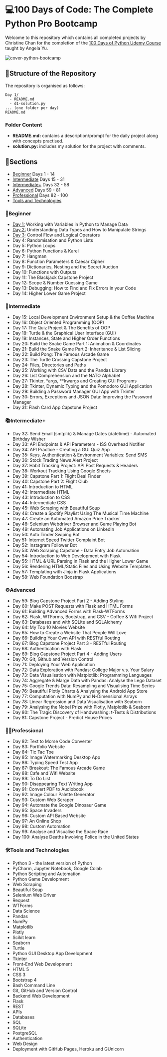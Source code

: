 # 💻100 Days of Code: The Complete Python Pro Bootcamp
Welcome to this repository which contains all completed projects by Christine Chan for the completion of the [100 Days of Python Udemy Course](https://www.udemy.com/course/100-days-of-code/) taught by Angela Yu.

![cover-python-bootcamp](https://github.com/user-attachments/assets/69effde2-1ccd-44ab-8750-dff47094f598)

## 📂Structure of the Repository

The repository is organised as follows:

```
Day 1/
  - README.md
  - d1-solution.py
... (one folder per day)
README.md
```
### Folder Content
- **README.md:** contains a description/prompt for the daily project along with concepts practised.
- **solution.py:** includes my solution for the project with comments.

## 📄Sections
- [Beginner](#beginner) Days 1 - 14
- [Intermediate](#intermediate) Days 15 - 31
- [Intermediate+](#intermediate-1) Days 32 - 58
- [Advanced](#%EF%B8%8Fadvanced) Days 59 - 81
- [Professional](#professional) Days 82 - 100
- [Tools and Technologies](#%EF%B8%8Ftools-and-technologies)

### 🌱Beginner
- [Day 1:](https://github.com/cchristinechan/100-Days-Of-Python/tree/main/Day%201) Working with Variables in Python to Manage Data
- [Day 2:](https://github.com/cchristinechan/100-Days-Of-Python/tree/main/Day%202) Understanding Data Types and How to Manipulate Strings
- [Day 3:](https://github.com/cchristinechan/100-Days-Of-Python/tree/main/Day%203) Control Flow and Logical Operators
- Day 4: Randomisation and Python Lists
- Day 5: Python Loops
- Day 6: Python Functions & Karel
- Day 7: Hangman
- Day 8: Function Parameters & Caesar Cipher
- Day 9: Dictionaries, Nesting and the Secret Auction
- Day 10: Functions with Outputs
- Day 11: The Blackjack Capstone Project
- Day 12: Scope & Number Guessing Game
- Day 13: Debugging: How to Find and Fix Errors in your Code
- Day 14: Higher Lower Game Project

### 📖Intermediate
- Day 15: Local Development Environment Setup & the Coffee Machine
- Day 16: Object Oriented Programming (OOP)
- Day 17: The Quiz Project & The Benefits of OOP
- Day 18: Turtle & the Graphical User Interface (GUI)
- Day 19: Instances, State and Higher Order Functions
- Day 20: Build the Snake Game Part 1: Animation & Coordinates
- Day 21: Build the Snake Game Part 2: Inheritance & List Slicing
- Day 22: Build Pong: The Famous Arcade Game
- Day 23: The Turtle Crossing Capstone Project
- Day 24: Files, Directories and Paths
- Day 25: Working with CSV Data and the Pandas Library
- Day 26: List Comprehension and the NATO Alphabet
- Day 27: Tkinter, *args, **kwargs and Creating GUI Programs
- Day 28: Tkinter, Dynamic Typing and the Pomodoro GUI Application
- Day 29: Building a Password Manager GUI App with Tkinter
- Day 30: Errors, Exceptions and JSON Data: Improving the Password Manager
- Day 31: Flash Card App Capstone Project

### 📚Intermediate+
- Day 32: Send Email (smtplib) & Manage Dates (datetime) - Automated Birthday Wisher
- Day 33: API Endpoints & API Parameters - ISS Overhead Notifier
- Day 34: API Practice - Creating a GUI Quiz App
- Day 35: Keys, Authentication & Environment Variables: Send SMS
- Day 36: Stock Trading News Alert Project
- Day 37: Habit Tracking Project: API Post Requests & Headers
- Day 38: Workout Tracking Using Google Sheets
- Day 39: Capstone Part 1: Flight Deal Finder
- Day 40: Capstone Part 2: Flight Club
- Day 41: Introduction to HTML
- Day 42: Intermediate HTML
- Day 43: Introduction to CSS
- Day 44: Intermediate CSS
- Day 45: Web Scraping with Beautiful Soup
- Day 46: Create a Spotify Playlist Using The Musical Time Machine
- Day 47: Create an Automated Amazon Price Tracker
- Day 48: Selenium Webdriver Browser and Game Playing Bot
- Day 49: Automating Job Applications on LinkedIn
- Day 50: Auto Tinder Swiping Bot
- Day 51: Internet Speed Twitter Complaint Bot
- Day 52: Instagram Follower Bot
- Day 53: Web Scraping Capstone - Data Entry Job Automation
- Day 54: Introduction to Web Development with Flask
- Day 55: HTML & URL Parsing in Flask and the Higher Lower Game
- Day 56: Rendering HTML/Static Files and Using Website Templates
- Day 57: Templating with Jinja in Flask Applications
- Day 58: Web Foundation Boostrap

### ⚙️Advanced
- Day 59: Blog Capstone Project Part 2 - Adding Styling
- Day 60: Make POST Requests with Flask and HTML Forms
- Day 61: Building Advanced Forms with Flask-WTForms
- Day 62: Flask, WTForms, Bootstrap, and CSV - Coffee & Wifi Project
- Day 63: Databases and with SQLite and SQLAlchemy
- Day 64: My Top 10 Movies Website
- Day 65: How to Create a Website That People Will Love
- Day 66: Building Your Own API with RESTful Routing
- Day 67: Blog Capstone Project Part 3 - RESTful Routing
- Day 68: Authentication with Flask
- Day 69: Blog Capstone Project Part 4 - Adding Users
- Day 70: Git, Github and Version Control
- Day 71: Deploying Your Web Application
- Day 72: Data Exploration with Pandas: College Major v.s. Your Salary
- Day 73: Data Visualisation with Matplotlib: Programming Languages
- Day 74: Aggregate & Marge Data with Pandas: Analyse the Lego Dataset
- Day 75: Google Trends Data: Resampling and Visualising Time Series
- Day 76: Beautiful Plotly Charts & Analysing the Android App Store
- Day 77: Computation with NumPy and N-Dimensional Arrays
- Day 78: Linear Regression and Data Visualisation with Seaborn
- Day 79: Analysing the Nobel Prize with Plotly, Matplotlib & Seaborn
- Day 80: The Tragic Discovery of Handwashing: t-Tests & Distributions
- Day 81: Capstone Project - Predict House Prices

### 👩‍💻Professional
- Day 82: Text to Morse Code Converter
- Day 83: Portfolio Website
- Day 84: Tic Tac Toe
- Day 85: Image Watermarking Desktop App
- Day 86: Typing Speed Test App
- Day 87: Breakout: The Famous Arcade Game
- Day 88: Cafe and Wifi Website
- Day 89: To Do List
- Day 90: Disappearing Text Writing App
- Day 91: Convert PDF to Audiobook
- Day 92: Image Colour Palette Generator
- Day 93: Custom Web Scraper
- Day 94: Automate the Google Dinosaur Game
- Day 95: Space Invaders
- Day 96: Custom API Based Website
- Day 97: An Online Shop
- Day 98: Custom Automation
- Day 99: Analyse and Visualise the Space Race
- Day 100: Analyse Deaths Involving Police in the United States

### 🛠️Tools and Technologies
- Python 3 - the latest version of Python
- PyCharm, Jupyter Notebook, Google Colab
- Python Scripting and Automation
- Python Game Development
- Web Scraping
- Beautiful Soup
- Selenium Web Driver
- Request
- WTForms
- Data Science
- Pandas
- NumPy
- Matplotlib
- Plotly
- Scikit learn
- Seaborn
- Turtle
- Python GUI Desktop App Development
- Tkinter
- Front-End Web Development
- HTML 5
- CSS 3
- Bootstrap 4
- Bash Command Line
- Git, GitHub and Version Control
- Backend Web Development
- Flask
- REST
- APIs
- Databases
- SQL
- SQLite
- PostgreSQL
- Authentication
- Web Design
- Deployment with GitHub Pages, Heroku and GUnicorn
